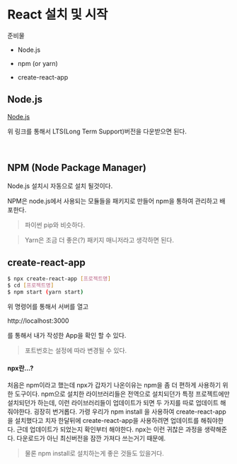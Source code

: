 # React 설치 및 시작

준비물

- Node.js

- npm (or yarn)

- create-react-app





## Node.js

[Node.js](https://nodejs.org/ko/)

위 링크를 통해서 LTS(Long Term Support)버전을 다운받으면 된다. 



   

## NPM (Node Package Manager)

Node.js 설치시 자동으로 설치 될것이다. 



NPM은 node.js에서 사용되는 모듈들을 패키지로 만들어 npm을 통하여 관리하고 배포한다.

> 파이썬 pip와 비슷하다.



> Yarn은 조금 더 좋은(?) 패키지 매니저라고 생각하면 된다.

## create-react-app

```bash
$ npx create-react-app [프로젝트명]
$ cd [프로젝트명]
$ npm start (yarn start)
```

위 명령어를 통해서 서버를 열고

http://localhost:3000

를 통해서 내가 작성한 App을 확인 할 수 있다.

> 포트번호는 설정에 따라 변경될 수 있다.





#### npx란...?

처음은 npm이라고 했는데 npx가 갑자기 나온이유는 npm을 좀 더 편하게 사용하기 위한 도구이다. npm으로 설치한 라이브러리들은 전역으로 설치되던가 특정 프로젝트에만 설치되던가 하는데, 이런 라이브러리들이 업데이트가 되면 두 가지를 따로 업데이트 해줘야한다. 굉장히 번거롭다. 가령 우리가 npm install 을 사용하여 create-react-app을 설치했다고 치자 한달뒤에 create-react-app을 사용하려면 업데이트를 해줘야한다. 근데 업데이트가 되었는지 확인부터 해야한다. npx는 이런 귀찮은 과정을 생략해준다. 다운로드가 아닌 최신버전을 잠깐 가져다 쓰는거기 때문에.



> 물론 npm install로 설치하는게 좋은 것들도 있을거다.




